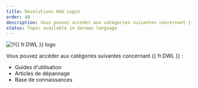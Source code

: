 ```yaml
---
title: Devolutions Web Login
order: 40
description: Vous pouvez accéder aux catégories suivantes concernant {{ fr.DWL }} ':' Guides d'utilisation, Articles de dépannage et Base de connaissances
status: Topic available in German language
---
```

![!!{{ fr.DWL }} logo](https://webdevolutions.blob.core.windows.net/images/projects/web-login/logos/web-login-color-shadow.svg)

Vous pouvez accéder aux catégories suivantes concernant {{ fr.DWL }} :  

* Guides d'utilisation
* Articles de dépannage
* Base de connaissances

